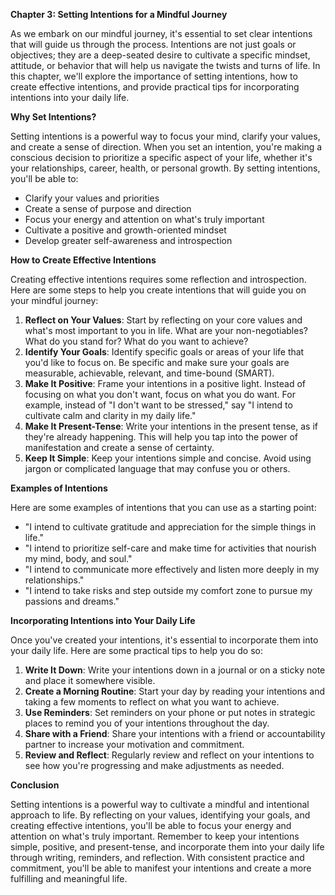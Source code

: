 <p><strong>Chapter 3: Setting Intentions for a Mindful Journey</strong></p>

<p>As we embark on our mindful journey, it's essential to set clear intentions that will guide us through the process. Intentions are not just goals or objectives; they are a deep-seated desire to cultivate a specific mindset, attitude, or behavior that will help us navigate the twists and turns of life. In this chapter, we'll explore the importance of setting intentions, how to create effective intentions, and provide practical tips for incorporating intentions into your daily life.</p>

<p><strong>Why Set Intentions?</strong></p>

<p>Setting intentions is a powerful way to focus your mind, clarify your values, and create a sense of direction. When you set an intention, you're making a conscious decision to prioritize a specific aspect of your life, whether it's your relationships, career, health, or personal growth. By setting intentions, you'll be able to:</p>

<ul>
<li>Clarify your values and priorities</li>
<li>Create a sense of purpose and direction</li>
<li>Focus your energy and attention on what's truly important</li>
<li>Cultivate a positive and growth-oriented mindset</li>
<li>Develop greater self-awareness and introspection</li>
</ul>

<p><strong>How to Create Effective Intentions</strong></p>

<p>Creating effective intentions requires some reflection and introspection. Here are some steps to help you create intentions that will guide you on your mindful journey:</p>

<ol>
<li><strong>Reflect on Your Values</strong>: Start by reflecting on your core values and what's most important to you in life. What are your non-negotiables? What do you stand for? What do you want to achieve?</li>
<li><strong>Identify Your Goals</strong>: Identify specific goals or areas of your life that you'd like to focus on. Be specific and make sure your goals are measurable, achievable, relevant, and time-bound (SMART).</li>
<li><strong>Make It Positive</strong>: Frame your intentions in a positive light. Instead of focusing on what you don't want, focus on what you do want. For example, instead of "I don't want to be stressed," say "I intend to cultivate calm and clarity in my daily life."</li>
<li><strong>Make It Present-Tense</strong>: Write your intentions in the present tense, as if they're already happening. This will help you tap into the power of manifestation and create a sense of certainty.</li>
<li><strong>Keep It Simple</strong>: Keep your intentions simple and concise. Avoid using jargon or complicated language that may confuse you or others.</li>
</ol>

<p><strong>Examples of Intentions</strong></p>

<p>Here are some examples of intentions that you can use as a starting point:</p>

<ul>
<li>"I intend to cultivate gratitude and appreciation for the simple things in life."</li>
<li>"I intend to prioritize self-care and make time for activities that nourish my mind, body, and soul."</li>
<li>"I intend to communicate more effectively and listen more deeply in my relationships."</li>
<li>"I intend to take risks and step outside my comfort zone to pursue my passions and dreams."</li>
</ul>

<p><strong>Incorporating Intentions into Your Daily Life</strong></p>

<p>Once you've created your intentions, it's essential to incorporate them into your daily life. Here are some practical tips to help you do so:</p>

<ol>
<li><strong>Write It Down</strong>: Write your intentions down in a journal or on a sticky note and place it somewhere visible.</li>
<li><strong>Create a Morning Routine</strong>: Start your day by reading your intentions and taking a few moments to reflect on what you want to achieve.</li>
<li><strong>Use Reminders</strong>: Set reminders on your phone or put notes in strategic places to remind you of your intentions throughout the day.</li>
<li><strong>Share with a Friend</strong>: Share your intentions with a friend or accountability partner to increase your motivation and commitment.</li>
<li><strong>Review and Reflect</strong>: Regularly review and reflect on your intentions to see how you're progressing and make adjustments as needed.</li>
</ol>

<p><strong>Conclusion</strong></p>

<p>Setting intentions is a powerful way to cultivate a mindful and intentional approach to life. By reflecting on your values, identifying your goals, and creating effective intentions, you'll be able to focus your energy and attention on what's truly important. Remember to keep your intentions simple, positive, and present-tense, and incorporate them into your daily life through writing, reminders, and reflection. With consistent practice and commitment, you'll be able to manifest your intentions and create a more fulfilling and meaningful life.</p>
